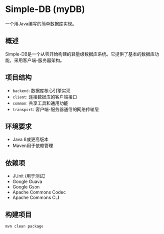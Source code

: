 # Simple-DB (myDB)

一个用Java编写的简单数据库实现。

## 概述

Simple-DB是一个从零开始构建的轻量级数据库系统。它提供了基本的数据库功能，采用客户端-服务器架构。

## 项目结构

- `backend`: 数据库核心引擎实现
- `client`: 连接数据库的客户端接口
- `common`: 共享工具和通用功能
- `transport`: 客户端-服务器通信的网络传输层

## 环境要求

- Java 8或更高版本
- Maven用于依赖管理

## 依赖项

- JUnit (用于测试)
- Google Guava
- Google Gson
- Apache Commons Codec
- Apache Commons CLI

## 构建项目

```bash
mvn clean package
```
